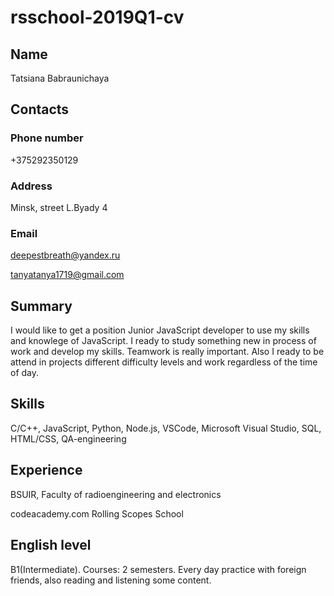 # rsschool-2019Q1-cv
## Name 
Tatsiana Babraunichaya
## Contacts 
### Phone number
+375292350129
### Address 
Minsk, street L.Byady 4
### Email
deepestbreath@yandex.ru

tanyatanya1719@gmail.com
## Summary 
I would like to get a position Junior JavaScript developer to use my skills and knowlege of JavaScript.
I ready to study something new in process of work and develop my skills. 
Teamwork is really important. Also I ready to be attend in projects different difficulty levels and work regardless of the time of day.
## Skills
C/C++, JavaScript, Python, Node.js, VSCode, Microsoft Visual Studio, SQL, HTML/CSS, QA-engineering
## Experience
BSUIR, Faculty of radioengineering and electronics

codeacademy.com
Rolling Scopes School

## English level
B1(Intermediate). Courses: 2 semesters. Every day practice with foreign friends, also reading and listening some content.

